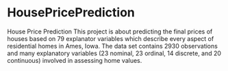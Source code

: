 # HousePricePrediction
House Price Prediction
This project is about predicting the final prices of houses based on 79 explanator variables which describe every aspect of residential homes in Ames, Iowa.
The data set contains 2930 observations and many explanatory variables (23 nominal, 23 ordinal, 14 discrete, and 20 continuous) involved in assessing home values.

